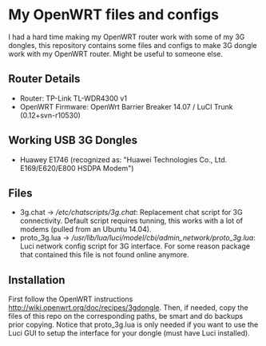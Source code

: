 # My OpenWRT files and configs
I had a hard time making my OpenWRT router work with some of my 3G dongles, this repository contains some files and configs to make 3G dongle work with my OpenWRT router.
Might be useful to someone else.

Router Details
--------------
* Router: TP-Link TL-WDR4300 v1
* OpenWRT Firmware: OpenWrt Barrier Breaker 14.07 / LuCI Trunk (0.12+svn-r10530)


Working USB 3G Dongles
----------------------
* Huawey E1746 (recognized as: "Huawei Technologies Co., Ltd. E169/E620/E800 HSDPA Modem")


Files
-----

* 3g.chat -> */etc/chatscripts/3g.chat*: Replacement chat script for 3G connectivity. Default script requires tunning, this works with a lot of modems (pulled from an Ubuntu 14.04).
* proto_3g.lua -> */usr/lib/lua/luci/model/cbi/admin_network/proto_3g.lua*: Luci network config script for 3G interface. For some reason package that contained this file is not found online anymore.

Installation
------------
First follow the OpenWRT instructions http://wiki.openwrt.org/doc/recipes/3gdongle.
Then, if needed, copy the files of this repo on the corresponding paths, be smart and do backups prior copying.
Notice that proto_3g.lua is only needed if you want to use the Luci GUI to setup the interface for your dongle (must have Luci installed).
